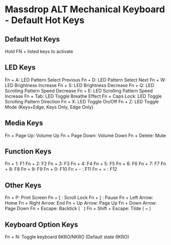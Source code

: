 # Massdrop ALT Mechanical Keyboard - Default Hot Keys

## Default Hot Keys
Hold FN + listed keys to activate

## LED Keys
Fn + A: LED Pattern Select Previous
Fn + D: LED Pattern Select Next
Fn + W: LED Brightness Increase
Fn + S: LED Brightness Decrease
Fn + Q: LED Scrolling Pattern Speed Decrease
Fn + E: LED Scrolling Pattern Speed Increase
Fn + Tab: LED Toggle Breathe Effect
Fn + Caps Lock: LED Toggle Scrolling Pattern Direction
Fn + X: LED Toggle On/Off
Fn + Z: LED Toggle Mode (Keys+Edge, Keys Only, Edge Only)

## Media Keys
Fn + Page Up: Volume Up
Fn + Page Down: Volume Down
Fn + Delete: Mute

## Function Keys
Fn + 1: F1
Fn + 2: F2
Fn + 3: F3
Fn + 4: F4
Fn + 5: F5
Fn + 6: F6
Fn + 7: F7
Fn + 8: F8
Fn + 9: F9
Fn + 0: F10
Fn + - : F11
Fn + = : F12

## Other Keys
Fn + P: Print Screen
Fn + [ : Scroll Lock
Fn + ] : Pause
Fn + Left Arrow: Home
Fn + Right Arrow: End
Fn + Up Arrow: Page Up
Fn + Down Arrow: Page Down
Fn + Escape: Backtick ( ` )
Fn + Shift + Escape: Tilde ( ~ )

## Keyboard Option Keys
Fn + N: Toggle keyboard 6KRO/NKRO (Default state 6KRO)
